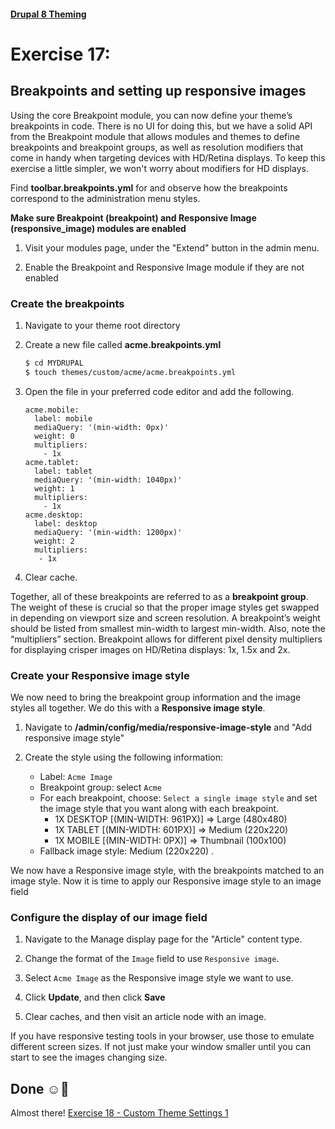 #### [Drupal 8 Theming](README.md)

# Exercise 17: 

## Breakpoints and setting up responsive images

Using the core Breakpoint module, you can now define your theme’s breakpoints in code. There is no UI for doing this, but we have a solid API from the Breakpoint module that allows modules and themes to define breakpoints and breakpoint groups, as well as resolution modifiers that come in handy when targeting devices with HD/Retina displays. To keep this exercise a little simpler, we won't worry about modifiers for HD displays. 

Find **toolbar.breakpoints.yml** for and observe how the breakpoints correspond to the administration menu styles.

**Make sure Breakpoint (breakpoint) and Responsive Image (responsive_image) modules are enabled**

1. Visit your modules page, under the "Extend" button in the admin menu.

2. Enable the Breakpoint and Responsive Image module if they are not enabled

### Create the breakpoints

1. Navigate to your theme root directory

2. Create a new file called **acme.breakpoints.yml** 
    
    ```bash 
    $ cd MYDRUPAL
    $ touch themes/custom/acme/acme.breakpoints.yml
    ```
3. Open the file in your preferred code editor and add the following.

	```
	acme.mobile:
  	  label: mobile
  	  mediaQuery: '(min-width: 0px)'
  	  weight: 0
  	  multipliers:
        - 1x
	acme.tablet:
  	  label: tablet
  	  mediaQuery: '(min-width: 1040px)'
  	  weight: 1
  	  multipliers:
        - 1x
	acme.desktop:
  	  label: desktop
  	  mediaQuery: '(min-width: 1200px)'
  	  weight: 2
  	  multipliers:
       - 1x
	```
	
3. Clear cache.

Together, all of these breakpoints are referred to as a **breakpoint group**.
The weight of these is crucial so that the proper image styles get swapped in depending on viewport size and screen resolution. A breakpoint’s weight should be listed from smallest min-width to largest min-width. Also, note the “multipliers” section. Breakpoint allows for different pixel density multipliers for displaying crisper images on HD/Retina displays: 1x, 1.5x and 2x.


### Create your Responsive image style

We now need to bring the breakpoint group information and the image styles all together. We do this with a **Responsive image style**. 

1. Navigate to **/admin/config/media/responsive-image-style** and "Add responsive image style"

2. Create the style using the following information:
	+ Label: `Acme Image`
	+ Breakpoint group: select `Acme` 
	+ For each breakpoint, choose: `Select a single image style` and set the image style that you want along with each breakpoint.
	   +   1X DESKTOP [(MIN-WIDTH: 961PX)] => Large (480x480)
	   +   1X TABLET [(MIN-WIDTH: 601PX)] => Medium (220x220)
	   +   1X MOBILE [(MIN-WIDTH: 0PX)] => Thumbnail (100x100)
	+ Fallback image style: Medium (220x220) .

We now have a Responsive image style, with the breakpoints matched to an image style. Now it is time to apply our Responsive image style to an image field

### Configure the display of our image field

1. Navigate to the Manage display page for the "Article" content type.

2. Change the format of the `Image` field to use `Responsive image`.

3. Select `Acme Image` as the Responsive image style we want to use.

4. Click **Update**, and then click **Save**

5. Clear caches, and then visit an article node with an image.

If you have responsive testing tools in your browser, use those to emulate different screen sizes. If not just make your window smaller until you can start to see the images changing size.

## Done ☺
Almost there! [Exercise 18 - Custom Theme Settings 1](exercise_18-theme-settings1.md)
